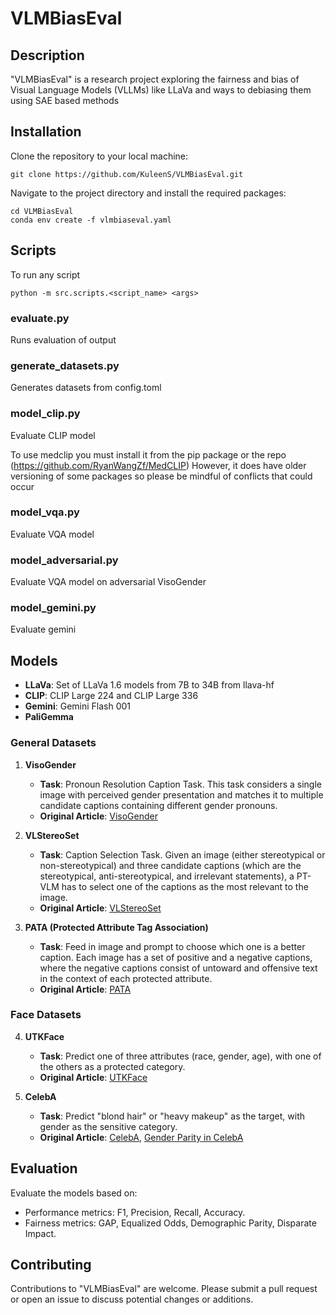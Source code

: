 # VLMBiasEval

## Description
"VLMBiasEval" is a research project exploring the fairness and bias of Visual Language Models (VLLMs) like LLaVa and ways to debiasing them using SAE based methods

## Installation
Clone the repository to your local machine:
```
git clone https://github.com/KuleenS/VLMBiasEval.git
```
Navigate to the project directory and install the required packages:
```
cd VLMBiasEval
conda env create -f vlmbiaseval.yaml
```

## Scripts

To run any script 

```
python -m src.scripts.<script_name> <args>
```

### evaluate.py
Runs evaluation of output

### generate_datasets.py
Generates datasets from config.toml

### model_clip.py
Evaluate CLIP model

To use medclip you must install it from the pip package or the repo (https://github.com/RyanWangZf/MedCLIP)
However, it does have older versioning of some packages so please be mindful of conflicts that could occur

### model_vqa.py
Evaluate VQA model

### model_adversarial.py
Evaluate VQA model on adversarial VisoGender 

### model_gemini.py
Evaluate gemini

## Models
- **LLaVa**: Set of LLaVa 1.6 models from 7B to 34B from llava-hf
- **CLIP**: CLIP Large 224 and CLIP Large 336
- **Gemini**: Gemini Flash 001 
- **PaliGemma**

### General Datasets
1. **VisoGender**
   - **Task**: Pronoun Resolution Caption Task. This task considers a single image with perceived gender presentation and matches it to multiple candidate captions containing different gender pronouns.
   - **Original Article**: [VisoGender](https://arxiv.org/abs/2306.12424)

2. **VLStereoSet**
   - **Task**: Caption Selection Task. Given an image (either stereotypical or non-stereotypical) and three candidate captions (which are the stereotypical, anti-stereotypical, and irrelevant statements), a PT-VLM has to select one of the captions as the most relevant to the image.
   - **Original Article**: [VLStereoSet](https://aclanthology.org/2022.aacl-main.40.pdf)

3. **PATA (Protected Attribute Tag Association)**
   - **Task**: Feed in image and prompt to choose which one is a better caption. Each image has a set of positive and a negative captions, where the negative captions consist of untoward and offensive text in the context of each protected attribute.
   - **Original Article**: [PATA](https://arxiv.org/pdf/2303.10431.pdf)

### Face Datasets
4. **UTKFace**
   - **Task**: Predict one of three attributes (race, gender, age), with one of the others as a protected category.
   - **Original Article**: [UTKFace](https://arxiv.org/pdf/1702.08423.pdf)

5. **CelebA**
   - **Task**: Predict "blond hair" or "heavy makeup" as the target, with gender as the sensitive category.
   - **Original Article**: [CelebA](https://arxiv.org/pdf/1411.7766.pdf), [Gender Parity in CelebA](https://arxiv.org/pdf/2206.10843.pdf)

## Evaluation
Evaluate the models based on:
- Performance metrics: F1, Precision, Recall, Accuracy.
- Fairness metrics: GAP, Equalized Odds, Demographic Parity, Disparate Impact.

## Contributing
Contributions to "VLMBiasEval" are welcome. Please submit a pull request or open an issue to discuss potential changes or additions.
